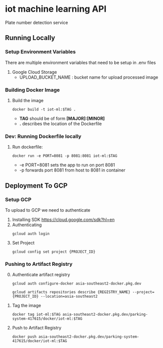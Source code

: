 # iot machine learning API

Plate number detection service

## Running Locally

### Setup Environment Variables

There are multiple environment variables that need to be setup in .env files

1. Google Cloud Storage
    - UPLOAD_BUCKET_NAME : bucket name for upload processed image

### Building Docker Image

1. Build the image

    ```
    docker build -t iot-ml:$TAG .
    ```

    - **TAG** should be of form **[MAJOR]:[MINOR]**
    - **.** describes the location of the Dockerfile

### Dev: Running Dockerfile locally

1. Run dockerfile:

    ```
    docker run -e PORT=8081 -p 8081:8081 iot-ml:$TAG
    ```

    - -e PORT=8081 sets the app to run on port 8081
    - -p forwards port 8081 from host to 8081 in container

## Deployment To GCP

### Setup GCP

To upload to GCP we need to authenticate

1. Installing SDK https://cloud.google.com/sdk?hl=en
2. Authenticating
    ```
    gcloud auth login
    ```
3. Set Project
    ```
    gcloud config set project {PROJECT_ID}
    ```

### Pushing to Artifact Registry

0. Authenticate artifact registry

    ```
    gcloud auth configure-docker asia-southeast2-docker.pkg.dev

    gcloud artifacts repositories describe {REGISTRY_NAME} --project={PROJECT_ID} --location=asia-southeast2
    ```

1. Tag the image

    ```
    docker tag iot-ml:$TAG asia-southeast2-docker.pkg.dev/parking-system-417615/docker/iot-ml:$TAG
    ```

2. Push to Artifact Registry

    ```
    docker push asia-southeast2-docker.pkg.dev/parking-system-417615/docker/iot-ml:$TAG
    ```
